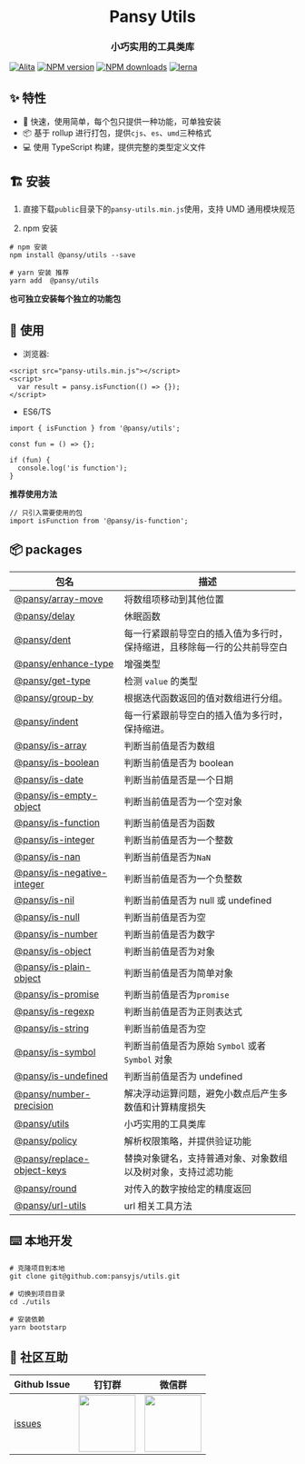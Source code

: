 <h1 align="center">Pansy Utils</h1>

<h3 align="center">小巧实用的工具类库</h3>

[![Alita](https://img.shields.io/badge/alitajs-pansy%20utils-blue.svg)](https://github.com/alitajs)
[![NPM version](https://img.shields.io/npm/v/@pansy/utils.svg?style=flat)](https://npmjs.org/package/@pansy/utils)
[![NPM downloads](http://img.shields.io/npm/dm/@pansy/utils.svg?style=flat)](https://npmjs.org/package/@pansy/utils)
[![lerna](https://img.shields.io/badge/maintained%20with-lerna-cc00ff.svg)](https://lerna.js.org)

## ✨ 特性

- 🚀 快速，使用简单，每个包只提供一种功能，可单独安装
- 📦 基于 rollup 进行打包，提供`cjs`、`es`、`umd`三种格式
- 💻 使用 TypeScript 构建，提供完整的类型定义文件

## 🏗 安装

1. 直接下载`public`目录下的`pansy-utils.min.js`使用，支持 UMD 通用模块规范

2. npm 安装

```
# npm 安装
npm install @pansy/utils --save

# yarn 安装 推荐
yarn add  @pansy/utils
```

**也可独立安装每个独立的功能包**

## 🔨 使用

- 浏览器:

```
<script src="pansy-utils.min.js"></script>
<script>
  var result = pansy.isFunction(() => {});
</script>
```

- ES6/TS

```
import { isFunction } from '@pansy/utils';

const fun = () => {};

if (fun) {
  console.log('is function');
}
```

**推荐使用方法**

```
// 只引入需要使用的包
import isFunction from '@pansy/is-function';
```

## 📦 packages

<!-- start-directory -->

| 包名                                                                                                     | 描述                                                                     |
| -------------------------------------------------------------------------------------------------------- | ------------------------------------------------------------------------ |
| [@pansy/array-move](https://github.com/pansyjs/utils/tree/master/packages/array-move/)                   | 将数组项移动到其他位置                                                   |
| [@pansy/delay](https://github.com/pansyjs/utils/tree/master/packages/delay/)                             | 休眠函数                                                                 |
| [@pansy/dent](https://github.com/pansyjs/utils/tree/master/packages/dent/)                               | 每一行紧跟前导空白的插入值为多行时，保持缩进，且移除每一行的公共前导空白 |
| [@pansy/enhance-type](https://github.com/pansyjs/utils/tree/master/packages/enhance-type/)               | 增强类型                                                                 |
| [@pansy/get-type](https://github.com/pansyjs/utils/tree/master/packages/get-type/)                       | 检测 `value` 的类型                                                      |
| [@pansy/group-by](https://github.com/pansyjs/utils/tree/master/packages/group-by/)                       | 根据迭代函数返回的值对数组进行分组。                                     |
| [@pansy/indent](https://github.com/pansyjs/utils/tree/master/packages/indent/)                           | 每一行紧跟前导空白的插入值为多行时，保持缩进。                           |
| [@pansy/is-array](https://github.com/pansyjs/utils/tree/master/packages/is-array/)                       | 判断当前值是否为数组                                                     |
| [@pansy/is-boolean](https://github.com/pansyjs/utils/tree/master/packages/is-boolean/)                   | 判断当前值是否为 boolean                                                 |
| [@pansy/is-date](https://github.com/pansyjs/utils/tree/master/packages/is-date/)                         | 判断当前值是否是一个日期                                                 |
| [@pansy/is-empty-object](https://github.com/pansyjs/utils/tree/master/packages/is-empty-object/)         | 判断当前值是否为一个空对象                                               |
| [@pansy/is-function](https://github.com/pansyjs/utils/tree/master/packages/is-function/)                 | 判断当前值是否为函数                                                     |
| [@pansy/is-integer](https://github.com/pansyjs/utils/tree/master/packages/is-integer/)                   | 判断当前值是否为一个整数                                                 |
| [@pansy/is-nan](https://github.com/pansyjs/utils/tree/master/packages/is-nan/)                           | 判断当前值是否为`NaN`                                                    |
| [@pansy/is-negative-integer](https://github.com/pansyjs/utils/tree/master/packages/is-negative-integer/) | 判断当前值是否为一个负整数                                               |
| [@pansy/is-nil](https://github.com/pansyjs/utils/tree/master/packages/is-nil/)                           | 判断当前值是否为 null 或 undefined                                       |
| [@pansy/is-null](https://github.com/pansyjs/utils/tree/master/packages/is-nulll/)                        | 判断当前值是否为空                                                       |
| [@pansy/is-number](https://github.com/pansyjs/utils/tree/master/packages/is-number/)                     | 判断当前值是否为数字                                                     |
| [@pansy/is-object](https://github.com/pansyjs/utils/tree/master/packages/is-object/)                     | 判断当前值是否为对象                                                     |
| [@pansy/is-plain-object](https://github.com/pansyjs/utils/tree/master/packages/is-plain-object/)         | 判断当前值是否为简单对象                                                 |
| [@pansy/is-promise](https://github.com/pansyjs/utils/tree/master/packages/is-promise/)                   | 判断当前值是否为`promise`                                                |
| [@pansy/is-regexp](https://github.com/pansyjs/utils/tree/master/packages/is-regexp/)                     | 判断当前值是否为正则表达式                                               |
| [@pansy/is-string](https://github.com/pansyjs/utils/tree/master/packages/is-string/)                     | 判断当前值是否为空                                                       |
| [@pansy/is-symbol](https://github.com/pansyjs/utils/tree/master/packages/is-symbol/)                     | 判断当前值是否为原始 `Symbol` 或者 `Symbol` 对象                         |
| [@pansy/is-undefined](https://github.com/pansyjs/utils/tree/master/packages/is-undefined/)               | 判断当前值是否为 undefined                                               |
| [@pansy/number-precision](https://github.com/pansyjs/utils/tree/master/packages/number-precision/)       | 解决浮动运算问题，避免小数点后产生多数值和计算精度损失                   |
| [@pansy/utils](https://github.com/pansyjs/utils/tree/master/packages/pansy-utils/)                       | 小巧实用的工具类库                                                       |
| [@pansy/policy](https://github.com/pansyjs/utils/tree/master/packages/policy/)                           | 解析权限策略，并提供验证功能                                             |
| [@pansy/replace-object-keys](https://github.com/pansyjs/utils/tree/master/packages/replace-object-keys/) | 替换对象键名，支持普通对象、对象数组以及树对象，支持过滤功能             |
| [@pansy/round](https://github.com/pansyjs/utils/tree/master/packages/round/)                             | 对传入的数字按给定的精度返回                                             |
| [@pansy/url-utils](https://github.com/pansyjs/utils/tree/master/packages/url-utils/)                     | url 相关工具方法                                                         |

<!-- end-directory -->

## ⌨️ 本地开发

```
# 克隆项目到本地
git clone git@github.com:pansyjs/utils.git

# 切换到项目目录
cd ./utils

# 安装依赖
yarn bootstarp
```

## 🌟 社区互助

| Github Issue                                      | 钉钉群                                                                                     | 微信群                                                                                   |
| ------------------------------------------------- | ------------------------------------------------------------------------------------------ | ---------------------------------------------------------------------------------------- |
| [issues](https://github.com/pansyjs/utils/issues) | <img src="https://github.com/alitajs/alita/blob/master/public/dingding.png" width="100" /> | <img src="https://github.com/alitajs/alita/blob/master/public/wechat.png" width="100" /> |
